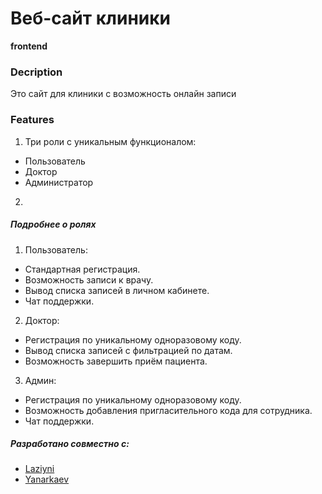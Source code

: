 # Веб-сайт клиники

**frontend**

### Decription

Это сайт для клиники с возможность онлайн записи

### Features

1. Три роли с уникальным функционалом:

- Пользователь
- Доктор
- Администратор

2.

##### Подробнее о ролях

1. Пользователь:

- Стандартная регистрация.
- Возможность записи к врачу.
- Вывод списка записей в личном кабинете.
- Чат поддержки.

2. Доктор:

- Регистрация по уникальному одноразовому коду.
- Вывод списка записей с фильтрацией по датам.
- Возможность завершить приём пациента.

3. Админ:

- Регистрация по уникальному одноразовому коду.
- Возможность добавления пригласительного кода для сотрудника.
- Чат поддержки.

##### Разработано совместно с:

- [Laziyni](https://github.com/)
- [Yanarkaev](https://github.com/Yanarkaev)
